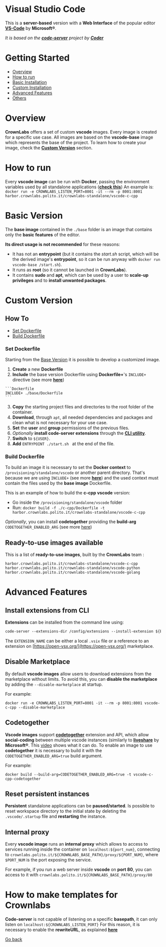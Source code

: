 # Visual Studio Code

This is a **server-based** version with a **Web Interface** of the popular editor [**VS-Code**](https://code.visualstudio.com/) by **Microsoft®**.

_It is based on the [**code-server**](https://github.com/coder/code-server) project by [**Coder**](https://github.com/coder)_

# Getting Started

-   [Overview](#overview)
-   [How to run](#how-to-run)
-   [Basic Installation](#basic-version)
-   [Custom Installation](#custom-version)
-   [Advanced Features](#advanced-features)
-   [Others](#how-to-make-templates-for-crownlabs)

# Overview

**CrownLabs** offers a set of custom **vscode** images. Every image is created for a specific use case. All images are based on the **vscode-base** image which represents the base of the project.
To learn how to create your image, check the [**Custom Version**](#custom-version) section.

# How to run

Every **vscode image** can be run with **Docker**, passing the environment variables used by all standalone applications ([**check this**](../docs/gettingstarted.md#how-to-create-a-standalone-application))
An example is: `docker run -e CROWNLABS_LISTEN_PORT=8001 -it --rm -p 8001:8001 harbor.crownlabs.polito.it/crownlabs-standalone/vscode-c-cpp`

# Basic Version

The **base image** contained in the `./base` folder is an image that contains only the **basic features** of the editor.

**Its direct usage is not recommended** for these reasons:

-   It has not an **entrypoint** (but it contains the *start.sh* script, which will be the derived image's **entrypoint**, so it can be run anyway with `docker run vscode-base /start.sh`).
-   It runs as **root** (so it cannot be launched in **CrownLabs**).
-   It contains **sudo** and **apt**, which can be used by a user to **scale-up privileges** and to **install unwanted packages**.

# Custom Version

## How To

-   [Set Dockerfile](#set-dockerfile)
-   [Build Dockerfile](#build-dockerfile)

### Set Dockerfile

Starting from the [Base Version](#base-version) it is possible to develop a customized image.

1.   **Create** a new **Dockerfile**
2.   **Include** the base version Dockerfile using **Dockerfile+**'s `INCLUDE+` directive (see more [**here**](https://github.com/edrevo/dockerfile-plus.git))

    ```Dockerfile
    INCLUDE+ ./base/Dockerfile
    ```

3.   **Copy** the starting project files and directories to the root folder of the container.
4.   **Download**, through `apt`, all needed dependencies and packages and clean what is not necessary for your use case.
5.   **Set** the **user** and **group** permissions of the previous files.
6.   *Optionally* **install code-server extensions** through the [**CLI utility**](#install-extensions-from-cli).
7.   **Switch** to `${USER}`.
8.   **Add** `ENTRYPOINT ./start.sh ` at the end of the file.

### Build Dockerfile

To build an image it is necessary to set the **Docker context** to `/provisioning/standalone/vscode` or another parent directory. That's because we are using `INCLUDE+` (see more [**here**](https://github.com/edrevo/dockerfile-plus.git)) and the used context must contain the files used by the **base image** Dockerfile.

This is an example of how to build the **c-cpp vscode** version:

- Go inside the `/provisioning/standalone/vscode` folder
- Run: `docker build -f ./c-cpp/Dockerfile -t harbor.crownlabs.polito.it/crownlabs-standalone/vscode-c-cpp`

*Optionally*, you can install **codetogether** providing the **build-arg** `CODETOGETHER_ENABLED_ARG` (see more [here](#codetogether))

## Ready-to-use images available

This is a list of **ready-to-use images**, built by the **CrownLabs** team :
```
harbor.crownlabs.polito.it/crownlabs-standalone/vscode-c-cpp
harbor.crownlabs.polito.it/crownlabs-standalone/vscode-python
harbor.crownlabs.polito.it/crownlabs-standalone/vscode-golang
```

# Advanced Features

## Install extensions from CLI

**Extensions** can be installed from the command line using:

```Dockerfile
code-server --extensions-dir /config/extensions --install-extension ${EXTENSION_NAME}
```

The `EXTENSION_NAME` can be either a local `.vsix` file or a reference to an extension on [https://open-vsx.org/](https://open-vsx.org/) marketplace.

## Disable Marketplace

By default **vscode images** allow users to download extensions from the marketplace without limits. To avoid this, you can **disable the marketplace** by adding the `--disable-marketplace` at startup.

For example:

```
docker run -e CROWNLABS_LISTEN_PORT=8001 -it --rm -p 8001:8001 vscode-c-cpp --disable-marketplace
```

## Codetogether

**Vscode images** support [**codetogether**](https://www.codetogether.com/) extension and API, which allow **social-coding** between multiple vscode instances (similarly to **[liveshare](https://visualstudio.microsoft.com/it/services/live-share/)** by **Microsoft®**. This [video](https://youtu.be/l4yTfduxptw) shows what it can do. To enable an image to use **codetogether** it is necessary to build it with the `CODETOGETHER_ENABLED_ARG=true` build argument.

For example:

```
docker build --build-arg=CODETOGETHER_ENABLED_ARG=true -t vscode-c-cpp-codetogether
```

## Reset persistent instances

**Persistent** standalone applications can be **paused/started**. Is possible to reset workspace directory to the initial state by deleting the `.vscode/.startup` file and **restarting** the instance.

## Internal proxy

Every **vscode image** runs an **internal proxy** which allows to access to services running inside the container on `localhost:${port_num}`, connecting to `crownlabs.polito.it/${CROWNLABS_BASE_PATH}/proxy/${PORT_NUM}`, where `$PORT_NUM` is the port exposing the service.

For example, if you run a web server inside **vscode** on **port 80**, you can access to it with `crownlabs.polito.it/${CROWNLABS_BASE_PATH}/proxy/80`

# How to make templates for Crownlabs

**Code-server** is not capable of listening on a specific **basepath**, it can only listen on `localhost:${CROWNLABS_LISTEN_PORT}`
For this reason, it is necessary to enable the **rewriteURL**, as explained [**here**](../docs/gettingstarted.md#how-to-create-a-standalone-application)

[Go back](../README.md)
